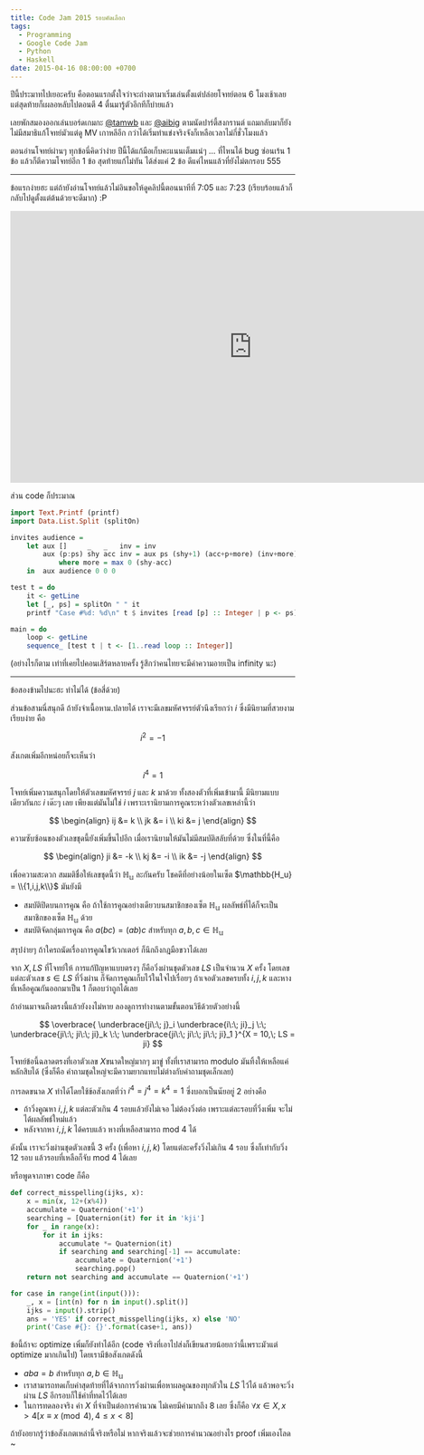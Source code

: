 ```yaml
---
title: Code Jam 2015 รอบคัดเลือก
tags:
  - Programming
  - Google Code Jam
  - Python
  - Haskell
date: 2015-04-16 08:00:00 +0700
---
```


ปีนี้ประมาทไปเยอะครับ คือตอนแรกตั้งใจว่าจะถ่างตามาเริ่มเล่นตั้งแต่ปล่อยโจทย์ตอน 6 โมงเช้าเลย แต่สุดท้ายก็เผลอหลับไปตอนตี 4 ตื่นมารู้ตัวอีกทีก็บ่ายแล้ว

เลยพักสมองออกเล่นบอร์ดเกมกะ [@tamwb][] และ [@aibig][] ตามนัดปาร์ตี้สงกรานต์ แถมกลับมาก็ยังไม่มีสมาธิแก้โจทย์มัวแต่ดู MV เกาหลีอีก กว่าได้เริ่มทำแข่งจริงจังก็เหลือเวลาไม่กี่ชั่วโมงแล้ว

ตอนอ่านโจทย์ผ่านๆ ทุกข้อนี่คิดว่าง่าย ปีนี้ได้แก้มือเก็บคะแนนเต็มแน่ๆ ... ที่ไหนได้ bug ซ่อนเร้น 1 ข้อ แล้วก็ตีความโจทย์อีก 1 ข้อ สุดท้ายแก้ไม่ทัน ได้ส่งแค่ 2 ข้อ ดีแค่ไหนแล้วที่ยังไม่ตกรอบ 555

---

ข้อแรกง่ายฮะ แต่ถ้ายังอ่านโจทย์แล้วไม่อินขอให้ดูคลิปนี้ตอนนาทีที่ 7:05 และ 7:23 (เรียบร้อยแล้วก็กลับไปดูตั้งแต่ต้นด้วยจะดีมาก) :P

<iframe width="853" height="480" src="https://www.youtube.com/embed/danBaPWT09A" frameborder="0" allowfullscreen></iframe>

ส่วน code ก็ประมาณ

``` haskell
import Text.Printf (printf)
import Data.List.Split (splitOn)

invites audience =
    let aux []     _   _   inv = inv
        aux (p:ps) shy acc inv = aux ps (shy+1) (acc+p+more) (inv+more)
            where more = max 0 (shy-acc)
    in  aux audience 0 0 0

test t = do
    it <- getLine
    let [_, ps] = splitOn " " it
    printf "Case #%d: %d\n" t $ invites [read [p] :: Integer | p <- ps]

main = do
    loop <- getLine
    sequence_ [test t | t <- [1..read loop :: Integer]]
```

(อย่างไรก็ตาม เท่าที่เคยไปคอนเสิร์ตหลายครั้ง
รู้สึกว่าคนไทยจะมีค่าความอายเป็น infinity นะ)

---

ข้อสองข้ามไปนะฮะ ทำไม่ได้ (ข้อสี่ด้วย)

ส่วนข้อสามนี่สนุกดี ถ้ายังจำเนื้อหาม.ปลายได้ เราจะมีเลขมหัศจรรย์ตัวนึงเรียกว่า $i$ ซึ่งมีนิยามที่สวยงามเรียบง่าย คือ

$$
  i^2 = -1
$$

สังเกตเพิ่มอีกหน่อยก็จะเห็นว่า

$$
  i^4 = 1
$$

โจทย์เพิ่มความสนุกโดยให้ตัวเลขมหัศจรรย์ $j$ และ $k$ มาด้วย ทั้งสองตัวที่เพิ่มเข้ามานี้ มีนิยามแบบเดียวกันกะ $i$ เด๊ะๆ เลย เพียงแต่มันไม่ใช่ $i$ เพราะเรานิยามการคูณระหว่างตัวเลขเหล่านี้ว่า

$$ \begin{align}
  ij &= k \\
  jk &= i \\
  ki &= j
\end{align} $$

ความซับซ้อนของตัวเลขชุดนี้ยังเพิ่มขึ้นไปอีก เมื่อเรานิยามให้มันไม่มีสมบัติสลับที่ด้วย ซึ่งในที่นี้คือ

$$ \begin{align}
  ji &= -k \\
  kj &= -i \\
  ik &= -j
\end{align} $$

เพื่อความสะดวก สมมติชื่อให้เลขชุดนี้ว่า $\mathbb{H_u}$ ละกันครับ โชคดีที่อย่างน้อยในเซ็ต $\mathbb{H_u} = \\{1,i,j,k\\}$ มันยังมี

- สมบัติปิดบนการคูณ คือ ถ้าใช้การคูณอย่างเดียวบนสมาชิกของเซ็ต $\mathbb{H_u}$ ผลลัพธ์ที่ได้ก็จะเป็นสมาชิกของเซ็ต $\mathbb{H_u}$ ด้วย
- สมบัติจัดกลุ่มการคูณ คือ $a(bc) = (ab)c$ สำหรับทุก $a,b,c \in \mathbb{H_u}$

สรุปง่ายๆ ถ้าใครถนัดเรื่องการคูณไขว้เวกเตอร์ ก็นึกถึงกฎมือขวาได้เลย

จาก $X,LS$ ที่โจทย์ให้ การแก้ปัญหาแบบตรงๆ ก็คือวิ่งผ่านชุดตัวเลข $LS$ เป็นจำนวน $X$ ครั้ง โดยเลขแต่ละตัวเลข $s \in LS$ ที่วิ่งผ่าน ก็จัดการคูณเก็บไว้ในใจไปเรื่อยๆ ถ้าเจอตัวเลขครบทั้ง $i,j,k$ และหางที่เหลือคูณกันออกมาเป็น $1$ ก็ตอบว่าถูกได้เลย

ถ้าอ่านมาจนถึงตรงนี้แล้วยังงงไม่หาย
ลองดูการทำงานตามขั้นตอนวิธีด้วยตัวอย่างนี้

$$
  \overbrace{
    \underbrace{ji\:\; j}_i
    \underbrace{i\:\; ji}_j
    \:\;
    \underbrace{ji\:\; ji\:\; ji}_k
    \:\;
    \underbrace{ji\:\; ji\:\; ji\:\; ji}_1
  }^{X = 10,\; LS = ji}
$$

โจทย์ข้อนี้ฉลาดตรงที่เอาตัวเลข $X$ขนาดใหญ่มากๆ มาขู่ ทั้งที่เราสามารถ modulo มันทิ้งให้เหลือแค่หลักสิบได้ (ซึ่งก็คือ คำถามชุดใหญ่จะมีความยากแทบไม่ต่างกับคำถามชุดเล็กเลย)

การลดขนาด $X$ ทำได้โดยใช้ข้อสังเกตที่ว่า $i^4 = j^4 = k^4 = 1$ ซึ่งบอกเป็นนัยอยู่ 2 อย่างคือ

- ถ้าวิ่งคูณหา $i,j,k$ แต่ละตัวเกิน 4 รอบแล้วยังไม่เจอ ไม่ต้องวิ่งต่อ เพราะแต่ละรอบที่วิ่งเพิ่ม จะไม่ได้ผลลัพธ์ใหม่แล้ว
- หลังจากหา $i,j,k$ ได้ครบแล้ว หางที่เหลือสามารถ mod 4 ได้

ดังนั้น เราจะวิ่งผ่านชุดตัวเลขนี้ 3 ครั้ง (เพื่อหา $i,j,k$) โดยแต่ละครั้งวิ่งไม่เกิน 4 รอบ ซึ่งก็เท่ากับวิ่ง 12 รอบ แล้วรอบที่เหลือก็จับ mod 4 ได้เลย

หรือพูดจาภาษา code ก็คือ

``` python
def correct_misspelling(ijks, x):
    x = min(x, 12+(x%4))
    accumulate = Quaternion('+1')
    searching = [Quaternion(it) for it in 'kji']
    for _ in range(x):
        for it in ijks:
            accumulate *= Quaternion(it)
            if searching and searching[-1] == accumulate:
                accumulate = Quaternion('+1')
                searching.pop()
    return not searching and accumulate == Quaternion('+1')

for case in range(int(input())):
    _, x = [int(n) for n in input().split()]
    ijks = input().strip()
    ans = 'YES' if correct_misspelling(ijks, x) else 'NO'
    print('Case #{}: {}'.format(case+1, ans))
```

ข้อนี้ถ้าจะ optimize เพิ่มก็ยังทำได้อีก (code จริงที่เอาไปส่งก็เขียนสวยน้อยกว่านี้เพราะมัวแต่ optimize มากเกินไป) โดยเรามีข้อสังเกตดังนี้

- $aba = b$ สำหรับทุก $a,b \in \mathbb{H_u}$
- เราสามารถทดเก็บค่าสุดท้ายที่ได้จากการวิ่งผ่านเพื่อหาผลคูณของทุกตัวใน $LS$ ไว้ได้ แล้วพอจะวิ่งผ่าน $LS$ อีกรอบก็ใช้ค่าที่ทดไว้ได้เลย
- ในการทดลองจริง ค่า $X$ ที่จำเป็นต่อการคำนวณ ไม่เคยมีค่ามากถึง 8 เลย ซึ่งก็คือ $\forall x \in X, x \gt 4 \left[x \equiv x \pmod{4}, 4 \le x \lt 8\right]$

ถ้ายังอยากรู้ว่าข้อสังเกตเหล่านี้จริงหรือไม่ หากจริงแล้วจะช่วยการคำนวณอย่างไร proof เพิ่มเองโลด ~


[@tamwb]: //twitter.com/tamwb
[@aibig]: //twitter.com/aibig
